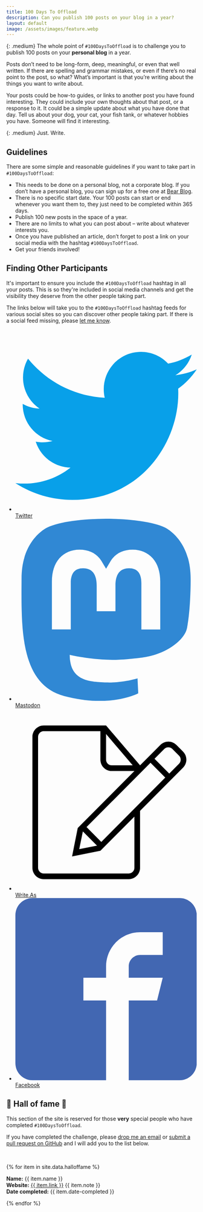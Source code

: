 ```yaml
---
title: 100 Days To Offload
description: Can you publish 100 posts on your blog in a year?
layout: default
image: /assets/images/feature.webp
---
```

{: .medium}
The whole point of `#100DaysToOffload` is to challenge you to publish 100 posts on your **personal blog** in a year.

Posts don’t need to be long-form, deep, meaningful, or even that well written. If there are spelling and grammar mistakes, or even if there’s no real point to the post, so what? What’s important is that you’re writing about the things you want to write about.

Your posts could be how-to guides, or links to another post you have found interesting. They could include your own thoughts about that post, or a response to it. It could be a simple update about what you have done that day. Tell us about your dog, your cat, your fish tank, or whatever hobbies you have. Someone will find it interesting.

{: .medium}
Just. Write.

## Guidelines

There are some simple and reasonable guidelines if you want to take part in `#100DaysToOffload`:

* This needs to be done on a personal blog, not a corporate blog. If you don’t have a personal blog, you can sign up for a free one at [Bear Blog](https://bearblog.dev).
* There is no specific start date. Your 100 posts can start or end whenever you want them to, they just need to be completed within 365 days.
* Publish 100 new posts in the space of a year.
* There are no limits to what you can post about – write about whatever interests you.
* Once you have published an article, don’t forget to post a link on your social media with the hashtag `#100DaysToOffload`.
* Get your friends involved!

## Finding Other Participants

It's important to ensure you include the `#100DaysToOffload` hashtag in all your posts. This is so they're included in social media channels and get the visibility they deserve from the other people taking part.

The links below will take you to the `#100DaysToOffload` hashtag feeds for various social sites so you can discover other people taking part. If there is a social feed missing, please [let me know](mailto:hi@kevq.uk).

<ul class="feed-list">
	<li><a target="blank" title="Twitter" href="https://twitter.com/hashtag/100DaysToOffload"><svg class="icon" viewBox="0 0 32 32">
<path fill="#08a0e9" style="fill:#08a0e9;" d="M32 7.075c-1.175 0.525-2.444 0.875-3.769 1.031 1.356-0.813 2.394-2.1 2.887-3.631-1.269 0.75-2.675 1.3-4.169 1.594-1.2-1.275-2.906-2.069-4.794-2.069-3.625 0-6.563 2.938-6.563 6.563 0 0.512 0.056 1.012 0.169 1.494-5.456-0.275-10.294-2.888-13.531-6.862-0.563 0.969-0.887 2.1-0.887 3.3 0 2.275 1.156 4.287 2.919 5.463-1.075-0.031-2.087-0.331-2.975-0.819 0 0.025 0 0.056 0 0.081 0 3.181 2.263 5.838 5.269 6.437-0.55 0.15-1.131 0.231-1.731 0.231-0.425 0-0.831-0.044-1.237-0.119 0.838 2.606 3.263 4.506 6.131 4.563-2.25 1.762-5.075 2.813-8.156 2.813-0.531 0-1.050-0.031-1.569-0.094 2.913 1.869 6.362 2.95 10.069 2.95 12.075 0 18.681-10.006 18.681-18.681 0-0.287-0.006-0.569-0.019-0.85 1.281-0.919 2.394-2.075 3.275-3.394z"></path></svg> Twitter</a></li>
	<li><a target="blank" title="Mastodon" href="https://fosstodon.org/tags/100DaysToOffload"><svg class="icon" viewBox="0 0 32 32">
<path fill="#3088d4" style="fill: var(--color1, #3088d4)" d="M30.924 10.505c0-6.941-4.548-8.976-4.548-8.976-2.293-1.053-6.232-1.496-10.321-1.529h-0.101c-4.091 0.033-8.027 0.476-10.32 1.529 0 0-4.548 2.035-4.548 8.976 0 1.589-0.031 3.491 0.020 5.505 0.165 6.789 1.245 13.479 7.521 15.14 2.893 0.765 5.379 0.927 7.38 0.816 3.629-0.2 5.667-1.296 5.667-1.296l-0.12-2.633c0 0-2.593 0.817-5.505 0.719-2.887-0.099-5.932-0.311-6.399-3.855-0.041-0.29-0.064-0.626-0.064-0.967 0-0.009 0-0.018 0-0.028v0.001c0 0 2.833 0.693 6.423 0.857 2.195 0.1 4.253-0.129 6.344-0.377 4.009-0.479 7.5-2.949 7.939-5.207 0.689-3.553 0.633-8.676 0.633-8.676zM25.559 19.451h-3.329v-8.159c0-1.72-0.724-2.592-2.171-2.592-1.6 0-2.403 1.035-2.403 3.083v4.465h-3.311v-4.467c0-2.048-0.803-3.083-2.403-3.083-1.447 0-2.171 0.873-2.171 2.592v8.159h-3.329v-8.404c0-1.719 0.437-3.084 1.316-4.093 0.907-1.011 2.092-1.528 3.565-1.528 1.704 0 2.995 0.655 3.848 1.965l0.828 1.391 0.829-1.391c0.853-1.311 2.144-1.965 3.848-1.965 1.472 0 2.659 0.517 3.565 1.528 0.877 1.009 1.315 2.375 1.315 4.093z"></path></svg> Mastodon</a></li>
	<li><a target="blank" title="Write.As" href="https://read.write.as/t/100daystooffload"><svg class="icon" viewBox="0 0 32 32">
<path fill="var(--text)" style="fill: var(--text)" d="M26.443 12.15l-11.286 11.3-2.606-2.606 11.292-11.294 2.6 2.6zM27.15 11.443l-2.599-2.599 1.727-1.728c0.391-0.391 1.024-0.388 1.417 0.003l1.18 1.177c0.392 0.391 0.395 1.025 0.005 1.416l-1.729 1.731zM11.904 21.611l2.495 2.495-3.135 0.617 0.64-3.113zM22 10v0l-6-7h-10.997c-1.106 0-2.003 0.898-2.003 2.007v22.985c0 1.109 0.891 2.007 1.997 2.007h15.005c1.103 0 1.997-0.898 1.997-1.991v-10.009l7.58-7.58c0.784-0.784 0.786-2.054 0.010-2.83l-1.18-1.179c-0.779-0.779-2.037-0.783-2.83 0.010l-3.58 3.58zM21 19v9.007c0 0.548-0.448 0.993-1 0.993h-15c-0.545 0-1-0.446-1-0.995v-23.009c0-0.54 0.446-0.995 0.996-0.995h10.004v4.994c0 1.119 0.895 2.006 1.998 2.006h4.002l-10 10-1 5 5-1 6-6zM16 4.5l4.7 5.5h-3.703c-0.546 0-0.997-0.452-0.997-1.009v-4.491z"></path></svg> Write.As</a></li>
	<li><a target="blank" title="Facebook" href="https://www.facebook.com/hashtag/100daystooffload"><svg class="icon" viewBox="0 0 32 32">
<path fill="#4267b2" style="fill:#4267b2;" d="M29 0h-26c-1.65 0-3 1.35-3 3v26c0 1.65 1.35 3 3 3h13v-14h-4v-4h4v-2c0-3.306 2.694-6 6-6h4v4h-4c-1.1 0-2 0.9-2 2v2h6l-1 4h-5v14h9c1.65 0 3-1.35 3-3v-26c0-1.65-1.35-3-3-3z"></path></svg> Facebook</a></li>
</ul>

## 🎉 Hall of fame 🎉

This section of the site is reserved for those **very** special people who have completed `#100DaysToOffload`.

If you have completed the challenge, please [drop me an email](mailto:hi@kevq.uk) or [submit a pull request on GitHub](https://github.com/kevquirk/100daystooffload.com-website) and I will add you to the list below.

<br>

{% for item in site.data.halloffame %}
<div class="halloffame">
  <p>
    <b>Name:</b> {{ item.name }}<br>
    <b>Website:</b> <a target="blank" href="{{ item.link }}">{{ item.link }}</a> {{ item.note }}<br>
    <b>Date completed:</b> {{ item.date-completed }}
  </p>
</div>
{% endfor %}
